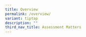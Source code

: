 ```yaml
---
title: Overview
permalink: /overview/
variant: tiptap
description: ""
third_nav_title: Assessment Matters
---
```

